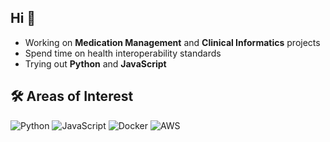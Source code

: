 ## Hi 👋

-  Working on **Medication Management** and **Clinical Informatics** projects
-  Spend time on health interoperability standards
-  Trying out **Python** and **JavaScript**


## 🛠️ Areas of Interest

![Python](https://img.shields.io/badge/PYTHON-3776AB?style=for-the-badge&logo=python&logoColor=white)
![JavaScript](https://img.shields.io/badge/JAVASCRIPT-F7DF1E?style=for-the-badge&logo=javascript&logoColor=black)
![Docker](https://img.shields.io/badge/SNOMED-CT-2496ED?style=for-the-badge&logo=SNOMED-CT&logoColor=white)
![AWS](https://img.shields.io/badge/HL7_FHIR-232F3E?style=for-the-badge&logo=HL7_FHIR-aws&logoColor=white)

